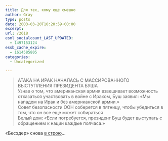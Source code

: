 ```yaml
---
title: Для тех, кому еще смешно
author: Gray
type: posts
date: 2003-03-20T10:20:59+00:00
excerpt:
url: /2618
esml_socialcount_LAST_UPDATED:
  - 1497153124
essb_cache_expire:
  - 1614585805
categories:
  - Uncategorized

---
```








> АТАКА НА ИРАК НАЧАЛАСЬ С МАССИРОВАННОГО ВЫСТУПЛЕНИЯ ПРЕЗИДЕНТА БУША  
> Узнав о том, что американская армия взвешивает возможность отказаться участвовать в войне с Ираком, Буш заявил: &#171;Мы нападем на Ирак и без американской армии.&#187;  
> Совет безопасности ООН соберется в пятницу, чтобы убедиться в том, что он все еще может собираться  
> Белый дом: &#171;Если потребуется, президент Буш будет выступать с обращением к нации каждые полчаса.&#187; 

&#171;Бесэдер&#187; снова <a href="http://www.beseder.ru/" target="_blank">в строю</a>&#8230;